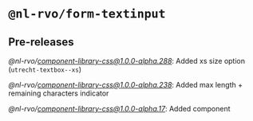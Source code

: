 # `@nl-rvo/form-textinput`

## Pre-releases

*@nl-rvo/component-library-css@1.0.0-alpha.288*:
Added xs size option (`utrecht-textbox--xs`)

*@nl-rvo/component-library-css@1.0.0-alpha.238*:
Added max length + remaining characters indicator

*@nl-rvo/component-library-css@1.0.0-alpha.17*:
Added component